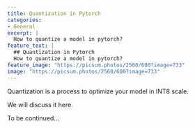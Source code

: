 ```yaml
---
title: Quantization in Pytorch
categories:
- General
excerpt: |
  How to quantize a model in pytorch?
feature_text: |
  ## Quantization in Pytorch
  How to quantize a model in pytorch?
feature_image: "https://picsum.photos/2560/600?image=733"
image: "https://picsum.photos/2560/600?image=733"
---
```


Quantization is a process to optimize your model in INT8 scale.

We will discuss it here.

To be continued...
